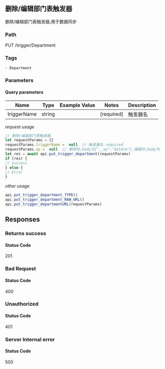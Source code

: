 ## 删除/编辑部门表触发器

删除/编辑部门表触发器,用于数据同步
### Path
PUT /trigger/Department

### Tags
    - Department
### Parameters

#### Query parameters

| Name | Type | Example Value | Notes | Description |
| ---- | ---- | ------------- | -------- | ----------- |
| triggerName | string |  |  [required]  | 触发器名 |

*request usage*
```javascript
// 删除/编辑部门表触发器
let requestParams = {}
requestParams.triggerName =  null  // 触发器名 required
requestParams.op =  null  // 删除时,body为{"__op":"Delete"},编辑时,body为{"url":"http://example.com/trigger"} required
let res = await api.put_trigger_department(requestParams)
if (res) {
// Success
} else {
// Error
}
```
*other usage*
```javascript
api.put_trigger_department_TYPE()
api.put_trigger_department_RAW_URL()
api.put_trigger_departmentURL(requestParams)
```

## Responses
### Returns success

#### Status Code
201



### Bad Request

#### Status Code
400



### Unauthorized

#### Status Code
401



### Server Internal error

#### Status Code
500



